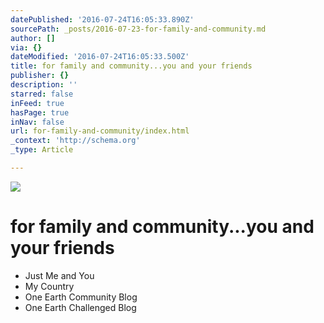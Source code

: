 ```yaml
---
datePublished: '2016-07-24T16:05:33.890Z'
sourcePath: _posts/2016-07-23-for-family-and-community.md
author: []
via: {}
dateModified: '2016-07-24T16:05:33.500Z'
title: for family and community...you and your friends
publisher: {}
description: ''
starred: false
inFeed: true
hasPage: true
inNav: false
url: for-family-and-community/index.html
_context: 'http://schema.org'
_type: Article

---
```

![](https://imgflo.herokuapp.com/graph/vahj1ThiexotieMo/5c7eb470efd846c6040e2f15c1088b49/croprotate.png?cropheight=78&cropwidth=185&degrees=0&input=https%3A%2F%2Fthe-grid-user-content.s3-us-west-2.amazonaws.com%2F0c2a9265-505f-46b9-aef8-b9be938020c8.png&x=0&y=1)

# for family and community...you and your friends

* Just Me and You
* My Country
* One Earth Community Blog
* One Earth Challenged Blog